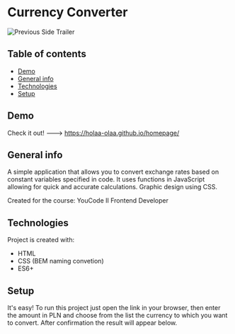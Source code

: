 # Currency Converter
![Previous Side Trailer](readmeGif.gif)

## Table of contents
* [Demo](#demo)
* [General info](#general-info)
* [Technologies](#technologies)
* [Setup](#setup)

## Demo
Check it out! ---> https://holaa-olaa.github.io/homepage/

## General info
A simple application that allows you to convert exchange rates based on constant variables specified in code. It uses functions in JavaScript allowing for quick and accurate calculations. Graphic design using CSS. 

Created for the course: YouCode II Frontend Developer

## Technologies
Project is created with:
* HTML
* CSS (BEM naming convetion)
* ES6+
	
## Setup
It's easy! To run this project just open the link in your browser, then enter the amount in PLN and choose from the list the currency to which you want to convert. After confirmation the result will appear below. 
